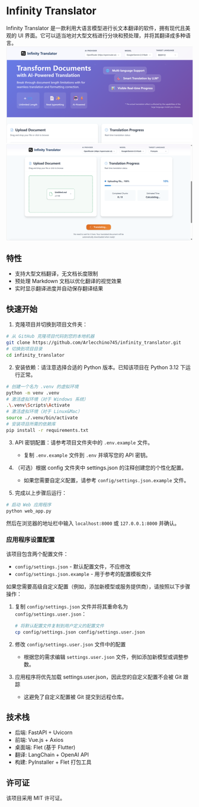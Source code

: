 # Infinity Translator

Infinity Translator 是一款利用大语言模型进行长文本翻译的软件，拥有现代且美观的 UI 界面。它可以适当地对大型文档进行分块和预处理，并将其翻译成多种语言。
![image](https://github.com/Arlecchino745/infinity_translator/blob/main/docs/img/screenshot2.png)
![image](https://github.com/Arlecchino745/infinity_translator/blob/main/docs/img/screenshot.png)

## 特性

- 支持大型文档翻译，无文档长度限制
- 预处理 Markdown 文档以优化翻译的视觉效果
- 实时显示翻译进度并自动保存翻译结果

## 快速开始

1. 克隆项目并切换到项目文件夹：
```bash
# 从 GitHub 克隆项目代码到您的本地机器
git clone https://github.com/Arlecchino745/infinity_translator.git
# 切换到项目目录
cd infinity_translator
```

2. 安装依赖：请注意选择合适的 Python 版本。已知该项目在 Python 3.12 下运行正常。
```bash
# 创建一个名为 .venv 的虚拟环境
python -m venv .venv
# 激活虚拟环境（对于 Windows 系统）
.\.venv\Scripts\Activate
# 激活虚拟环境（对于 Linux&Mac）
source ./.venv/bin/activate
# 安装项目所需的依赖库
pip install -r requirements.txt
```

3. API 密钥配置：请参考项目文件夹中的 `.env.example` 文件。
   - 复制 `.env.example` 文件到 `.env` 并填写您的 API 密钥。

4. （可选）根据 config 文件夹中 settings.json 的注释创建您的个性化配置。
   - 如果您需要自定义配置，请参考 `config/settings.json.example` 文件。

5. 完成以上步骤后运行：
```bash
# 启动 Web 应用程序
python web_app.py
```
然后在浏览器的地址栏中输入 `localhost:8000` 或 `127.0.0.1:8000` 并确认。

### 应用程序设置配置

该项目包含两个配置文件：
- `config/settings.json` - 默认配置文件，不应修改
- `config/settings.json.example` - 用于参考的配置模板文件

如果您需要高级自定义配置（例如，添加新模型或服务提供商），请按照以下步骤操作：

1. 复制 `config/settings.json` 文件并将其重命名为 `config/settings.user.json`：
   ```bash
   # 将默认配置文件复制到用户定义的配置文件
   cp config/settings.json config/settings.user.json
   ```

2. 修改 `config/settings.user.json` 文件中的配置
   - 根据您的需求编辑 `settings.user.json` 文件，例如添加新模型或调整参数。

3. 应用程序将优先加载 settings.user.json，因此您的自定义配置不会被 Git 跟踪
   - 这避免了自定义配置被 Git 提交到远程仓库。

## 技术栈

- 后端: FastAPI + Uvicorn
- 前端: Vue.js + Axios
- 桌面端: Flet (基于 Flutter)
- 翻译: LangChain + OpenAI API
- 构建: PyInstaller + Flet 打包工具

## 许可证

该项目采用 MIT 许可证。
